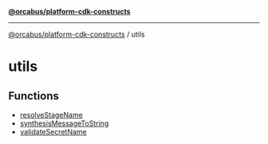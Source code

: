 [**@orcabus/platform-cdk-constructs**](../../../README.md)

***

[@orcabus/platform-cdk-constructs](../../../README.md) / utils

# utils

## Functions

- [resolveStageName](functions/resolveStageName.md)
- [synthesisMessageToString](functions/synthesisMessageToString.md)
- [validateSecretName](functions/validateSecretName.md)
